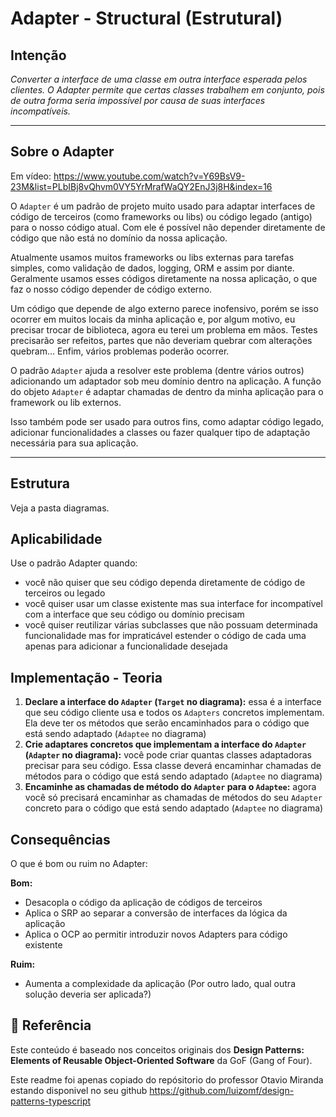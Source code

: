 # Adapter - Structural (Estrutural)

## Intenção

*Converter a interface de uma classe em outra interface esperada pelos clientes. O Adapter permite que certas classes trabalhem em conjunto, pois de outra forma seria impossível por causa de suas interfaces incompatíveis.*

---

## Sobre o Adapter

Em vídeo: https://www.youtube.com/watch?v=Y69BsV9-23M&list=PLbIBj8vQhvm0VY5YrMrafWaQY2EnJ3j8H&index=16

O `Adapter` é um padrão de projeto muito usado para adaptar interfaces de código de terceiros (como frameworks ou libs) ou código legado (antigo) para o nosso código atual. Com ele é possível não depender diretamente de código que não está no domínio da nossa aplicação.

Atualmente usamos muitos frameworks ou libs externas para tarefas simples, como validação de dados, logging, ORM e assim por diante. Geralmente usamos esses códigos diretamente na nossa aplicação, o que faz o nosso código depender de código externo.

Um código que depende de algo externo parece inofensivo, porém se isso ocorrer em muitos locais da minha aplicação e, por algum motivo, eu precisar trocar de biblioteca, agora eu terei um problema em mãos. Testes precisarão ser refeitos, partes que não deveriam quebrar com alterações quebram... Enfim, vários problemas poderão ocorrer.

O padrão `Adapter` ajuda a resolver este problema (dentre vários outros) adicionando um adaptador sob meu domínio dentro na aplicação. A função do objeto `Adapter` é adaptar chamadas de dentro da minha aplicação para o framework ou lib externos.

Isso também pode ser usado para outros fins, como adaptar código legado, adicionar funcionalidades a classes ou fazer qualquer tipo de adaptação necessária para sua aplicação.

---

## Estrutura

Veja a pasta diagramas.

## Aplicabilidade

Use o padrão Adapter quando:

- você não quiser que seu código dependa diretamente de código de terceiros ou legado 
- você quiser usar um classe existente mas sua interface for incompatível com a interface que seu código ou domínio precisam
- você quiser reutilizar várias subclasses que não possuam determinada funcionalidade mas for impraticável estender o código de cada uma apenas para adicionar a funcionalidade desejada 

## Implementação - Teoria

1. **Declare a interface do `Adapter` (`Target` no diagrama):** essa é a interface que seu código cliente usa e todos os `Adapters` concretos implementam. Ela deve ter os métodos que serão encaminhados para o código que está sendo adaptado (`Adaptee` no diagrama)
2. **Crie adaptares concretos que implementam a interface do `Adapter` (`Adapter` no diagrama):** você pode criar quantas classes adaptadoras precisar para seu código. Essa classe deverá encaminhar chamadas de métodos para o código que está sendo adaptado (`Adaptee` no diagrama)
3. **Encaminhe as chamadas de método do `Adapter` para o `Adaptee`:** agora você só precisará encaminhar as chamadas de métodos do seu `Adapter` concreto para o código que está sendo adaptado (`Adaptee` no diagrama)

## Consequências

O que é bom ou ruim no Adapter:

**Bom:**
- Desacopla o código da aplicação de códigos de terceiros
- Aplica o SRP ao separar a conversão de interfaces da lógica da aplicação
- Aplica o OCP ao permitir introduzir novos Adapters para código existente

**Ruim:**
- Aumenta a complexidade da aplicação (Por outro lado, qual outra solução deveria ser aplicada?)

## 🔗 Referência  

Este conteúdo é baseado nos conceitos originais dos **Design Patterns: Elements of Reusable Object-Oriented Software** da GoF (Gang of Four).

Este readme foi apenas copiado do repósitorio do professor Otavio Miranda estando disponivel no seu github https://github.com/luizomf/design-patterns-typescript